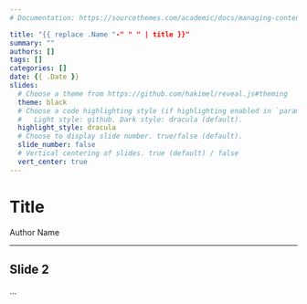```yaml
---
# Documentation: https://sourcethemes.com/academic/docs/managing-content/

title: "{{ replace .Name "-" " " | title }}"
summary: ""
authors: []
tags: []
categories: []
date: {{ .Date }}
slides:
  # Choose a theme from https://github.com/hakimel/reveal.js#theming
  theme: black
  # Choose a code highlighting style (if highlighting enabled in `params.toml`)
  #   Light style: github. Dark style: dracula (default).
  highlight_style: dracula
  # Choose to display slide number. true/false (default).
  slide_number: false
  # Vertical centering of slides. true (default) / false
  vert_center: true
---
```


# Title

Author Name

---

## Slide 2

...
